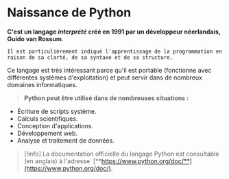 # Naissance de Python

**C'est un langage *interprété* créé en 1991 par un développeur néerlandais, Guido van Rossum**.

```Il est particulièrement indiqué l'apprentissage de la programmation en raison de sa clarté, de sa syntaxe et de sa structure.```

Ce langage est très intéressant parce qu'il est portable (fonctionne avec différentes systèmes d'exploitation) et peut servir dans de nombreux domaines informatiques.

> **Python peut être utilisé dans de nombreuses situations :**

- Écriture de scripts système.
- Calculs scientifiques.
- Conception d'applications.
- Développement web.
- Analyse et traitement de données.

> [!info] La documentation officielle du langage Python est consultable (en anglais) à l'adresse  [**https://www.python.org/doc/**](https://www.python.org/doc/).

